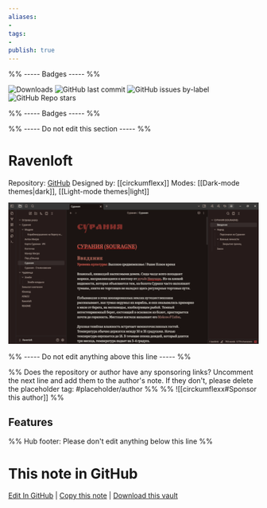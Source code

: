```yaml
---
aliases:
- 
tags: 
- 
publish: true
---
```


%% ----- Badges ----- %%

![Downloads](https://img.shields.io/badge/downloads-869-573E7A?style=for-the-badge&logo=)
![GitHub last commit](https://img.shields.io/github/last-commit/circkumflexx/obsidian-ravenloft-theme?color=573E7A&label=last%20update&logo=github&style=for-the-badge)
![GitHub issues by-label](https://img.shields.io/github/issues/circkumflexx/obsidian-ravenloft-theme/help%20wanted?color=573E7A&logo=github&style=for-the-badge) 
![GitHub Repo stars](https://img.shields.io/github/stars/circkumflexx/obsidian-ravenloft-theme?color=573E7A&logo=github&style=for-the-badge)

%% ----- Badges ----- %%

%% ----- Do not edit this section ----- %%

# Ravenloft

Repository: [GitHub](https://github.com/circkumflexx/obsidian-ravenloft-theme)
Designed by: [[circkumflexx]]
Modes: [[Dark-mode themes|dark]], [[Light-mode themes|light]]



![screenshot](https://github.com/circkumflexx/obsidian-ravenloft-theme/raw/HEAD/preview.png)

%% ----- Do not edit anything above this line ----- %% 

%% Does the repository or author have any sponsoring links? Uncomment the next line and add them to the author's note. If they don't, please delete the placeholder tag: #placeholder/author %%
%% ![[circkumflexx#Sponsor this author]] %%


## Features



%% Hub footer: Please don't edit anything below this line %%

# This note in GitHub

<span class="git-footer">[Edit In GitHub](https://github.dev/obsidian-community/obsidian-hub/blob/main/02%20-%20Community%20Expansions/02.05%20All%20Community%20Expansions/Themes/Ravenloft.md "git-hub-edit-note") | [Copy this note](https://raw.githubusercontent.com/obsidian-community/obsidian-hub/main/02%20-%20Community%20Expansions/02.05%20All%20Community%20Expansions/Themes/Ravenloft.md "git-hub-copy-note") | [Download this vault](https://github.com/obsidian-community/obsidian-hub/archive/refs/heads/main.zip "git-hub-download-vault") </span>
